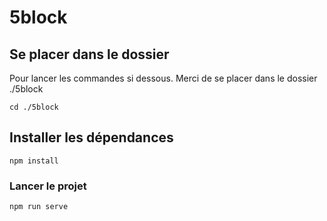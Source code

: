 # 5block

## Se placer dans le dossier

Pour lancer les commandes si dessous. Merci de se placer dans le dossier ./5block

```
cd ./5block
```

## Installer les dépendances

```
npm install
```

### Lancer le projet
```
npm run serve
```

